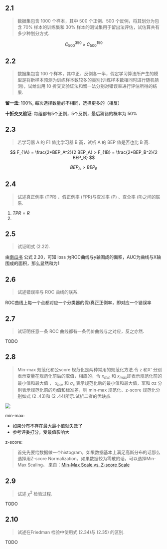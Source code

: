 ## 2.1
> 数据集包含 1000 个样本，其中 500 个正例、500 个反例，将其划分为包含 70% 样本的训练集和 30% 样本的测试集用于留出法评估，试估算共有多少种划分方式.

$$
C_{500}^{350} \times C_{500}^{150}
$$


## 2.2
> 数据集包含 100 个样本，其中正、反例各一半，假定学习算法所产生的模型是将新样本预测为训练样本数较多的类别(训练样本数相同时进行随机猜测)，试给出用 10 折交叉验证法和留一法分别对错误率进行评估所得的结果.


**留一法**:
100%, 每次选择数量必不相同，选择更多的（相反）

**十折交叉验证**:
每组都有5个正例，5个反例，最后猜错的概率为 50%


## 2.3
> 若学习器 A 的 F1 值比学习器 B 高，试析 A 的 BEP 值是否也比 B 高.

$$
F_{1A} = \frac{2*BEP_A^2}{2 BEP_A} > 
F_{1B} = \frac{2*BEP_B^2}{2 BEP_B}
$$

$$
BEP_A > BEP_B
$$


## 2.4

> 试述真正例率 (TPR) 、假正例率 (FPR)与查准率 (P) 、查全率 (R)之间的联系.

1. $TPR = R$
2. 


## 2.5

> 试证明式 (2.22).

由[南瓜书](https://github.com/datawhalechina/pumpkin-book) 公式 2.20，可知 loss 为ROC曲线与y轴围成的面积，AUC为曲线与X轴围成的面积，那么显然和为1




## 2.6
> 试述错误率与 ROC 曲线的联系.

ROC曲线上每一个点都对应一个分类器的假/真正正例率，即对应一个错误率



## 2.7

> 试证明任意一条 ROC 曲线都有一条代价曲线与之对应，反之亦然.

TODO




## 2.8

> Min-max 规范化和公score 规范化是两种常用的规范化方法.令 z 和X' 分别表示变量在规范化前后的取值，相应的，令 $x_{min}$ 和 $x_{max}$即表示规范化前的最小值和最大值 ， $x_{bar}$ 和 $\sigma_x$ 表示规范化后的最小值和最大值，军和 σz 分别表示规范化前的均值和标准差，则 min-max 规范化、z-score 规范化分别如式 (2 .43)和 (2 .44)所示.试析二者的优缺点.

![](https://pic-1257412153.cos.ap-nanjing.myqcloud.com/images/images/2022/11/15/20221115165800-11e614.png)

min-max: 
- 如果分布不存在最大最小值就失效了
- 参考评委打分，受最值影响大

z-score: 

> 首先先要给数据做一个histogram，如果数据基本上满足高斯分布的话那么选择用Z-score Normalization。如果数据较为零散的话，可以选择Min-Max Scaling。
> 来自：[Min-Max Scale vs. Z-score Scale](https://blog.csdn.net/sdu_hao/article/details/104390269)



## 2.9

> 试述 $χ^2$ 检验过程.

TODO


## 2.10

> 试述在Friedman 检验中使用式 (2.34)与 (2.35) 的区别.


TODO



